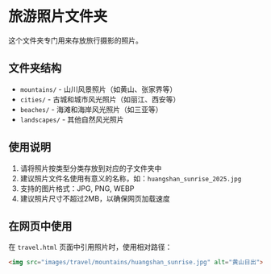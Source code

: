 # 旅游照片文件夹

这个文件夹专门用来存放旅行摄影的照片。

## 文件夹结构

- `mountains/` - 山川风景照片（如黄山、张家界等）
- `cities/` - 古城和城市风光照片（如丽江、西安等）
- `beaches/` - 海滩和海岸风光照片（如三亚等）
- `landscapes/` - 其他自然风光照片

## 使用说明

1. 请将照片按类型分类存放到对应的子文件夹中
2. 建议照片文件名使用有意义的名称，如：`huangshan_sunrise_2025.jpg`
3. 支持的图片格式：JPG, PNG, WEBP
4. 建议照片尺寸不超过2MB，以确保网页加载速度

## 在网页中使用

在 `travel.html` 页面中引用照片时，使用相对路径：
```html
<img src="images/travel/mountains/huangshan_sunrise.jpg" alt="黄山日出">
```
